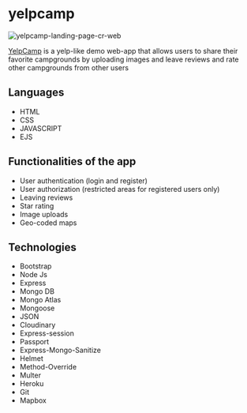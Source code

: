 # yelpcamp
![yelpcamp-landing-page-cr-web](https://user-images.githubusercontent.com/71079290/162641745-8cc11b46-2671-45f5-baf7-54f2ca8db06c.jpg)

[YelpCamp](https://still-basin-42216.herokuapp.com/) is a yelp-like demo web-app that allows users to share their favorite campgrounds by uploading images and leave reviews and rate other campgrounds from other users

## Languages
- HTML
- CSS
- JAVASCRIPT
- EJS

## Functionalities of the app
- User authentication (login and register)
- User authorization (restricted areas for registered users only)
- Leaving reviews
- Star rating
- Image uploads
- Geo-coded maps 

## Technologies
- Bootstrap
- Node Js
- Express
- Mongo DB
- Mongo Atlas
- Mongoose
- JSON
- Cloudinary
- Express-session
- Passport
- Express-Mongo-Sanitize
- Helmet
- Method-Override
- Multer
- Heroku
- Git
- Mapbox
